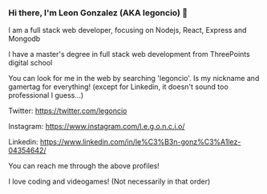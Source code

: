 ### Hi there, I'm Leon Gonzalez (AKA legoncio) 👋

I am a full stack web developer, focusing on Nodejs, React, Express and Mongodb

I have a master's degree in full stack web development from ThreePoints digital school

You can look for me in the web by searching 'legoncio'. Is my nickname and gamertag for everything! (except for Linkedin, it doesn't sound too professional I guess...)

Twitter: https://twitter.com/legoncio

Instagram: https://www.instagram.com/l.e.g.o.n.c.i.o/

Linkedin: https://www.linkedin.com/in/le%C3%B3n-gonz%C3%A1lez-04354642/

You can reach me through the above profiles!

I love coding and videogames! (Not necessarily in that order)

<!--
**legoncio/legoncio** is a ✨ _special_ ✨ repository because its `README.md` (this file) appears on your GitHub profile.

Here are some ideas to get you started:

- 🔭 I’m currently working on ...
- 🌱 I’m currently learning ...
- 👯 I’m looking to collaborate on ...
- 🤔 I’m looking for help with ...
- 💬 Ask me about ...
- 📫 How to reach me: ...
- 😄 Pronouns: ...
- ⚡ Fun fact: ...
-->
